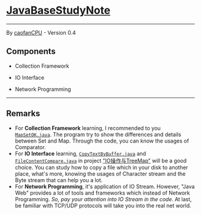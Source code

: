 # [JavaBaseStudyNote](https://github.com/caofanCPU/JavaBaseStudyNote)
***
By [caofanCPU](https://github.com/caofanCPU) - Version 0.4

## Components
- Collection Framework

- IO Interface

- Network Programming

***
## Remarks
* For **Collection Framework** learning, I recommended to you [`MapSetOK.java`](https://github.com/caofanCPU/JavaBaseStudyNote/tree/master//集合学习/MapSet综合/MapSetOK.java). The program try to show the differences and details between Set and Map. Through the code, you can know the usages of Comparator.
* For **IO Interface** learning, [`CopyTextByBuffer.java`](https://github.com/caofanCPU/JavaBaseStudyNote/tree/master/IO学习/CopyTextByBuffer.java) and [`FileContentCompare.java`](https://github.com/caofanCPU/JavaBaseStudyNote/tree/master/IO学习/IO操作与TreeMap/FileContentCompare.java) in project ["IO操作与TreeMap"](https://github.com/caofanCPU/JavaBaseStudyNote/tree/master/IO操作与TreeMap/FileContentCompare.java) will be a good choice. You can study how to copy a file which in your disk to another place, what's more, knowing the usages of Character stream and the Byte stream that can help you a lot.
* For **Network Programming**, it's application of IO Stream. However, "Java Web" provides a lot of tools and frameworks which instead of Network Programming. *So, pay your attention into IO Stream in the code*. At last, be familiar with TCP/UDP protocols will take you into the real net world.
